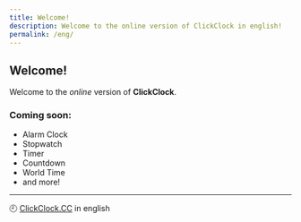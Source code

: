 ```yaml
---
title: Welcome!
description: Welcome to the online version of ClickClock in english!
permalink: /eng/
---
```


## Welcome!

Welcome to the *online* version of **ClickClock**.

### Coming soon:

- Alarm Clock
- Stopwatch
- Timer
- Countdown
- World Time
- and more!

---

🕘 [ClickClock.CC](https://ww.clickclock.cc/) in english
